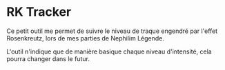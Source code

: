 # RK Tracker

Ce petit outil me permet de suivre le niveau de traque engendré par l'effet Rosenkreutz, lors de mes parties de Nephilim Légende.

L'outil n'indique que de manière basique chaque niveau d'intensité, cela pourra changer dans le futur.
